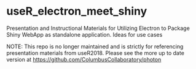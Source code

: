 # useR_electron_meet_shiny
Presentation and Instructional Materials for Utilizing Electron to Package Shiny WebApp as standalone application. 
Ideas for use cases

NOTE: This repo is no longer maintained and is strictly for referencing presentation materials from useR2018. 
Please see the more up to date version at https://github.com/ColumbusCollaboratory/photon
